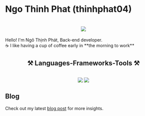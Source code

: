 # Ngo Thinh Phat (thinhphat04)
<h1 align="center">
    <img src="https://readme-typing-svg.herokuapp.com/?font=Righteous&size=35&center=true&vCenter=true&width=500&height=70&duration=4000&lines=Hi+There!+👋;+I'm+Phat+Ngo;" />
</h1>
Hello! I'm Ngô Thịnh Phát, Back-end developer.<br/>
 ☕ I like having a cup of coffee early in **the morning to work**
<h2 align="center">⚒️ Languages-Frameworks-Tools ⚒️</h2><br/>
<div align="center">
    <img src="https://skillicons.dev/icons?i=react,bootstrap,html,css,vscode,figma,tailwind,git,docker,angular,bash,azure,gradle" />
    <img src="https://skillicons.dev/icons?i=python,nodejs,spring,javascript,mongodb,mysql,dotnet,flutter,sqlite,java" /><br>
</div>
<!-- ## GitHub Stats
<!-- ![GitHub followers](https://img.shields.io/github/followers/thinhphat04?style=social) --> 


## Blog
Check out my latest [blog post](link-to-blog) for more insights.

